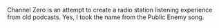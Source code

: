 Channel Zero is an attempt to create a radio station listening experience from old podcasts.  Yes, I took the name from the Public Enemy song.
